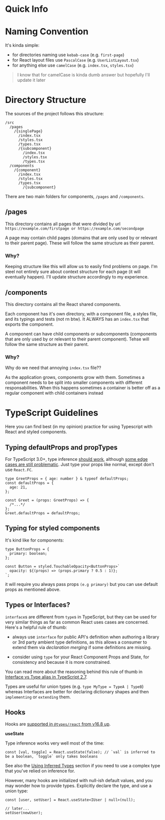 # Quick Info

# Naming Convention

It's kinda simple:
- for directories naming use `kebab-case` (e.g. `first-page`)
- for React layout files use `PascalCase` (e.g. `UserListLayout.tsx`)
- for anything else use `camelCase` (e.g. `index.tsx`, `styles.tsx`)
> I know that for camelCase is kinda dumb answer but hopefully I'll update it later

# Directory Structure

The sources of the project follows this structure:

```
/src
  /pages
    /{singlePage}
      /index.tsx
      /styles.tsx
      /types.tsx
      /{subcomponent}
        /index.tsx
        /styles.tsx
        /types.tsx
  /components
    /{component}
      /index.tsx
      /styles.tsx
      /types.tsx
        /{subcomponent}
```

There are two main folders for components, `/pages` and `/components`.

## /pages

This directory contains all pages that were divided by url
`https://example.com/firstpage or https://example.com/secondpage`

A page may contain child pages (domains that are only used by or relevant to their parent page).
These will follow the same structure as their parent.

### Why?

Keeping structure like this will allow us to easily find problems on page.
I'm steel not entirely sure about context structure for each page (it will eventually happen). I'll update
structure accordingly to my experience.

## /components

This directory contains all the React shared components.

Each component has it's own directory, with a component file, a styles file, and its typings and tests (not rn btw). It ALWAYS has an `index.tsx` that exports the component.

A component can have child components or subcomponents (components that are only used by or relevant to their parent component).
Tehse will follow the same structure as their parent.

### Why?
Why do we need that annoying `index.tsx` file??

As the application grows, components grow with them. Sometimes a component needs to be split into smaller components
with different responsabilities. When this happens sometimes a container is better off as a regular component with
child containers instead

# TypeScript Guidelines

Here you can find best (in my opinion) practice for using Typescript with React and styled components.

## Typing defaultProps and propTypes

For TypeScript 3.0+, type inference [should work](https://www.typescriptlang.org/docs/handbook/release-notes/typescript-3-0.html), although [some edge cases are still problematic](https://github.com/typescript-cheatsheets/react-typescript-cheatsheet/issues/61). Just type your props like normal, except don't use `React.FC`.

```tsx
type GreetProps = { age: number } & typeof defaultProps;
const defaultProps = {
  age: 21,
};

const Greet = (props: GreetProps) => {
  /*...*/
};
Greet.defaultProps = defaultProps;
```

## Typing for styled components

It's kind like for components:
```tsx
type ButtonProps = {
  primary: boolean;
};

const Button = styled.TouchableOpacity<ButtonProps>`
  opacity: ${(props) => (props.primary ? 0.5 : 1)};
`;
```

it will require you always pass props `(e.g primary)` but you can use default props as mentioned above.

## Types or Interfaces?

`interface`s are different from `type`s in TypeScript, but they can be used for very similar things as far as common React uses cases are concerned. Here's a helpful rule of thumb:

- always use `interface` for public API's definition when authoring a library or 3rd party ambient type definitions, as this allows a consumer to extend them via _declaration merging_ if some definitions are missing.

- consider using `type` for your React Component Props and State, for consistency and because it is more constrained.

You can read more about the reasoning behind this rule of thumb in [Interface vs Type alias in TypeScript 2.7](https://medium.com/@martin_hotell/interface-vs-type-alias-in-typescript-2-7-2a8f1777af4c).

Types are useful for union types (e.g. `type MyType = TypeA | TypeB`) whereas Interfaces are better for declaring dictionary shapes and then `implementing` or `extending` them.

## Hooks

Hooks are [supported in `@types/react` from v16.8 up](https://github.com/DefinitelyTyped/DefinitelyTyped/blob/a05cc538a42243c632f054e42eab483ebf1560ab/types/react/index.d.ts#L800-L1031).

**useState**

Type inference works very well most of the time:

```tsx
const [val, toggle] = React.useState(false); // `val` is inferred to be a boolean, `toggle` only takes booleans
```

See also the [Using Inferred Types](#using-inferred-types) section if you need to use a complex type that you've relied on inference for.

However, many hooks are initialized with null-ish default values, and you may wonder how to provide types. Explicitly declare the type, and use a union type:

```tsx
const [user, setUser] = React.useState<IUser | null>(null);

// later...
setUser(newUser);
```
